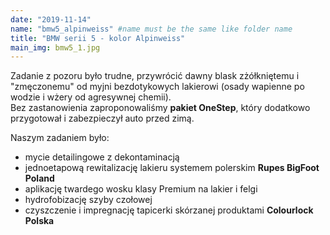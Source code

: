 ```yaml
---
date: "2019-11-14"
name: "bmw5_alpinweiss" #name must be the same like folder name
title: "BMW serii 5 - kolor Alpinweiss"
main_img: bmw5_1.jpg
---
```


Zadanie z pozoru było trudne, przywrócić dawny blask zżółkniętemu i "zmęczonemu" od myjni bezdotykowych lakierowi (osady wapienne po wodzie i wżery od agresywnej chemii).<br/>
Bez zastanowienia zaproponowaliśmy <strong>pakiet OneStep</strong>, który dodatkowo przygotował i zabezpieczył auto przed zimą.

<p>Naszym zadaniem było:</p>
<ul>
    <li>mycie detailingowe z dekontaminacją </li>
    <li>jednoetapową rewitalizację lakieru systemem polerskim <strong>Rupes BigFoot Poland</strong></li>
    <li>aplikację twardego wosku klasy Premium na lakier i felgi</li>
    <li>hydrofobizację szyby czołowej</li>
    <li>czyszczenie i impregnację tapicerki skórzanej produktami <strong>Colourlock Polska</strong></li>
</ul>